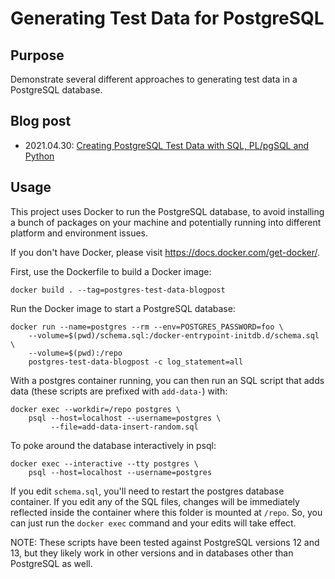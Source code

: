 # Generating Test Data for PostgreSQL

## Purpose

Demonstrate several different approaches to generating test data in a
PostgreSQL database.

## Blog post

- 2021.04.30: [Creating PostgreSQL Test Data with SQL, PL/pgSQL and Python](https://www.tangramvision.com/blog/creating-postgresql-test-data-with-sql-pl-pgsql-and-python)

## Usage

This project uses Docker to run the PostgreSQL database, to avoid installing
a bunch of packages on your machine and potentially running into different
platform and environment issues.

If you don't have Docker, please visit https://docs.docker.com/get-docker/.

First, use the Dockerfile to build a Docker image:

```
docker build . --tag=postgres-test-data-blogpost
```

Run the Docker image to start a PostgreSQL database:

```
docker run --name=postgres --rm --env=POSTGRES_PASSWORD=foo \
    --volume=$(pwd)/schema.sql:/docker-entrypoint-initdb.d/schema.sql \
    --volume=$(pwd):/repo
    postgres-test-data-blogpost -c log_statement=all
```

With a postgres container running, you can then run an SQL script that adds
data (these scripts are prefixed with `add-data-`) with:

```
docker exec --workdir=/repo postgres \
    psql --host=localhost --username=postgres \
         --file=add-data-insert-random.sql
```

To poke around the database interactively in psql:

```
docker exec --interactive --tty postgres \
    psql --host=localhost --username=postgres
```

If you edit `schema.sql`, you'll need to restart the postgres database
container.  If you edit any of the SQL files, changes will be immediately
reflected inside the container where this folder is mounted at `/repo`.  So,
you can just run the `docker exec` command and your edits will take effect.

NOTE: These scripts have been tested against PostgreSQL versions 12 and 13,
but they likely work in other versions and in databases other than PostgreSQL
as well.